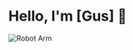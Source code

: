 # Hello, I'm [Gus] 👋

![Robot Arm](https://cdn.dribbble.com/userupload/33219605/file/original-3e652baea723121800ca0068452af00e.gif)


<!--
**Azsug0x00/Azsug0x00** is a ✨ _special_ ✨ repository because its `README.md` (this file) appears on your GitHub profile.

Here are some ideas to get you started:

- 🔭 I’m currently working on ...
- 🌱 I’m currently learning ...
- 👯 I’m looking to collaborate on ...
- 🤔 I’m looking for help with ...
- 💬 Ask me about ...
- 📫 How to reach me: ...
- 😄 Pronouns: ...
- ⚡ Fun fact: ...
-->
